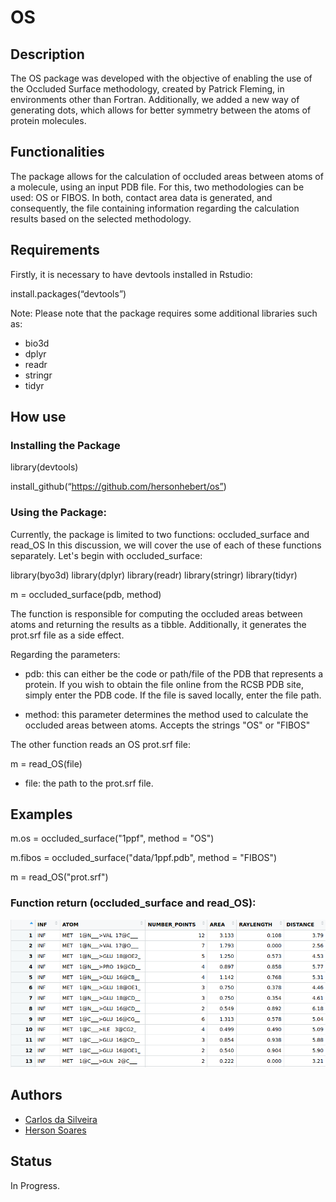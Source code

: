 # OS
## Description
The OS package was developed with the objective of enabling the use of the Occluded Surface methodology, created by Patrick Fleming, in environments other than Fortran. Additionally, we added a new way of generating dots, which allows for better symmetry between the atoms of protein molecules.
## Functionalities
The package allows for the calculation of occluded areas between atoms of a molecule, using an input PDB file. For this, two methodologies can be used: OS or FIBOS. In both, contact area data is generated, and consequently, the file containing information regarding the calculation results based on the selected methodology.
## Requirements
Firstly, it is necessary to have devtools installed in Rstudio:

install.packages(“devtools”)

Note: Please note that the package requires some additional libraries such as:
  * bio3d
  * dplyr
  * readr
  * stringr
  * tidyr

## How use
### Installing the Package

library(devtools)

install_github(“https://github.com/hersonhebert/os”)

### Using the Package:

Currently, the package is limited to two functions: occluded_surface and read_OS In this discussion, we will cover the use of each of these functions separately. Let's begin with occluded_surface:

library(byo3d)
library(dplyr)
library(readr)
library(stringr)
library(tidyr)

m = occluded_surface(pdb, method)

The function is responsible for computing the occluded areas between atoms and returning the results as a tibble. Additionally, it generates the prot.srf file as a side effect.

Regarding the parameters:

  - pdb: this can either be the code or path/file of the PDB that represents a protein. If you wish to obtain the file online from the RCSB PDB site, simply enter the PDB code. If the file is saved locally, enter the file path.

  - method: this parameter determines the method used to calculate the occluded areas between atoms. Accepts the strings "OS" or "FIBOS"

The other function reads an OS prot.srf file:

m = read_OS(file)

  - file: the path to the prot.srf file.

## Examples

m.os = occluded_surface("1ppf", method = "OS")

m.fibos = occluded_surface("data/1ppf.pdb", method = "FIBOS")

m = read_OS("prot.srf")

### Function return (occluded_surface and read_OS):

![alt text](Pictures/print_return.png)

## Authors

- [Carlos da Silveira](https://github.com/profcaveira)
- [Herson Soares](https://github.com/hersonhebert)

## Status
In Progress.
